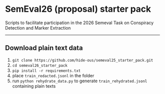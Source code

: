 # SemEval26 (proposal) starter pack
Scripts to facilitate participation in the 2026 Semeval Task on Conspiracy Detection and Marker Extraction

--------
## Download plain text data
1. `git clone https://github.com/hide-ous/semeval25_starter_pack.git`
2. `cd semeval26_starter_pack`
3. `pip install -r requirements.txt`
4. place `train_redacted.jsonl` in the folder
5. run `python rehydrate_data.py` to generate `train_rehydrated.jsonl` containing plain texts